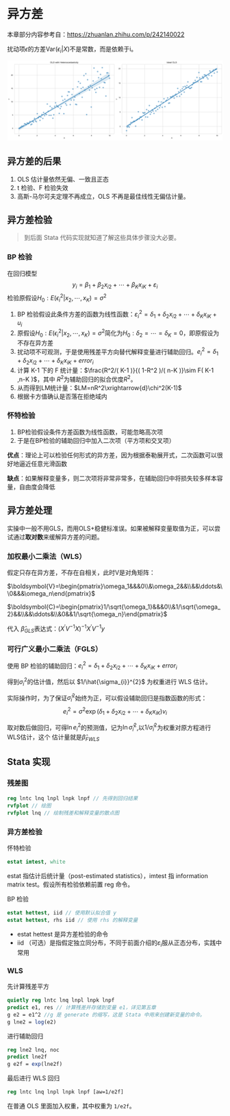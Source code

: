 # 异方差

本章部分内容参考自：https://zhuanlan.zhihu.com/p/242140022

扰动项$\epsilon$的方差$\text{Var}(\epsilon_i|X)$不是常数，而是依赖于i。

![img](./7_1.png)

## 异方差的后果

1. OLS 估计量依然无偏、一致且正态
2. t 检验、F 检验失效
3. 高斯-马尔可夫定理不再成立，OLS 不再是最佳线性无偏估计量。



## 异方差检验

> 到后面 Stata 代码实现就知道了解这些具体步骤没大必要。



### BP 检验

在回归模型$$y_i=\beta_1+\beta_2 x_{i 2}+\cdots+\beta_K x_{i K}+\varepsilon_i$$检验原假设$H_0: E(\epsilon_i^2|x_2,\cdots,x_K)=\sigma^2$

1. BP 检验假设此条件方差的函数为线性函数：$\varepsilon_i^2=\delta_1+\delta_2 x_{i 2}+\cdots+\delta_K x_{i K}+u_i$
2. 原假设$H_0: E(\epsilon_i^2|x_2,\cdots,x_K)=\sigma^2$简化为$H_0: \delta_2=\cdots=\delta_K=0$，即原假设为不存在异方差
3. 扰动项不可观测，于是使用残差平方向替代解释变量进行辅助回归。$e_{i}^{2}=\delta_{1}+\delta_{2}x_{i2}+\cdots+\delta_{K}x_{iK}+error_{i}$
4. 计算 K-1 下的 F 统计量：$\frac{R^2/( K-1 )}{( 1-R^2 )/( n-K )}\sim F( K-1 ,n-K )$，其中 $R^2$为辅助回归的拟合优度$R^2$。
5. 从而得到LM统计量：$LM=nR^2\xrightarrow{d}\chi^2(K-1)$
6. 根据卡方值确认是否落在拒绝域内



### 怀特检验

1. BP检验假设条件方差函数为线性函数，可能忽略高次项
2. 于是在BP检验的辅助回归中加入二次项（平方项和交叉项）

**优点**：理论上可以检验任何形式的异方差，因为根据泰勒展开式，二次函数可以很好地逼近任意光滑函数

**缺点**：如果解释变量多，则二次项将非常非常多，在辅助回归中将损失较多样本容量，自由度会降低



## 异方差处理

实操中一般不用GLS，而用OLS+稳健标准误。如果被解释变量取值为正，可以尝试通过**取对数**来缓解异方差的问题。



### 加权最小二乘法（WLS）

假定只存在异方差，不存在自相关，此时V是对角矩阵：

$\boldsymbol{V}=\begin{pmatrix}\omega_1&&&0\\&\omega_2&&\\&&\ddots&\\0&&&\omega_n\end{pmatrix}$

$\boldsymbol{C}=\begin{pmatrix}1/\sqrt{\omega_1}&&&0\\&1/\sqrt{\omega_2}&&\\&&\ddots&\\&0&&1/\sqrt{\omega_n}\end{pmatrix}$



代入 $\hat{\beta}_{GLS}$表达式：$(X^{\prime}V^{-1}X)^{-1}X^{\prime}V^{-1}y$



### 可行广义最小二乘法（FGLS）

使用 BP 检验的辅助回归：$e_{i}^{2}=\delta_{1}+\delta_{2}x_{i2}+\cdots+\delta_{K}x_{iK}+error_{i}$

得到$\sigma_i^2$的估计值，然后以 $1/\hat{\sigma_{i}}^{2}$ 为权重进行 WLS 估计。

实际操作时，为了保证$\hat{\sigma}_i^2$始终为正，可以假设辅助回归是指数函数的形式：
$$e_i^2=\sigma^2\exp(\delta_1+\delta_2x_{i2}+\cdots+\delta_Kx_{iK})v_i$$

取对数后做回归，可得$\ln e_i^2$的预测值，记为$\ln\hat{\sigma}_i^2$,以$1/\hat{\sigma}_i^2$为权重对原方程进行WLS估计，这个
估计量就是$\hat{\beta}_{FWLS}$



## Stata 实现



### 残差图

```stata
reg lntc lnq lnpl lnpk lnpf // 先得到回归结果
rvfplot // 绘图
rvfplot lnq // 绘制残差和解释变量的散点图
```



### 异方差检验

怀特检验

```stata
estat imtest, white
```

estat 指估计后统计量（post-estimated statistics），imtest 指 information matrix test。假设所有检验依赖前置 reg 命令。

BP 检验

```stata
estat hettest, iid // 使用默认拟合值 y
estat hettest, rhs iid // 使用 rhs 的解释变量
```

- estat hettest 是异方差检验的命令
- iid （可选）是指假定独立同分布，不同于前面介绍的$\varepsilon_i$服从正态分布，实践中常用



### WLS

先计算残差平方

```stata
quietly reg lntc lnq lnpl lnpk lnpf
predict e1, res // 计算残差并存储到变量 e1，详见第五章
g e2 = e1^2 //g 是 generate 的缩写，这是 Stata 中用来创建新变量的命令。
g lne2 = log(e2)
```

进行辅助回归

```stata
reg lne2 lnq, noc
predict lne2f
g e2f = exp(lne2f)
```

最后进行 WLS 回归

```stata
reg lntc lnq lnpl lnpk lnpf [aw=1/e2f]
```

在普通 OLS 里面加入权重，其中权重为 `1/e2f`。